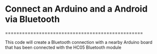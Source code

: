 # Connect an Arduino and a Android via Bluetooth
=================================================

This code will create a Bluetooth connection with a nearby Arduino board that has been connected with the HC05 Bluetooth module

